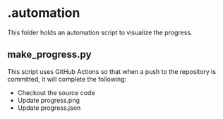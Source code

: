 # .automation

This folder holds an automation script to visualize the progress.

## make_progress.py

This script uses GitHub Actions so that when a push to the repository is committed, it will complete the following:

- Checkout the source code
- Update progress.png
- Update progress.json